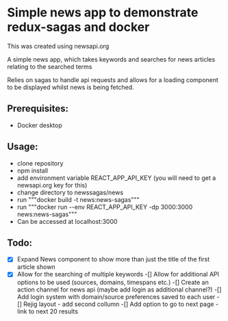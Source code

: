 # Simple news app to demonstrate redux-sagas and docker

This was created using newsapi.org

A simple news app, which takes keywords and searches for news articles relating to the searched terms

Relies on sagas to handle api requests and allows for a loading component to be displayed whilst news is being fetched.


## Prerequisites:
* Docker desktop


## Usage:
* clone repository
* npm install
* add environment variable REACT_APP_API_KEY (you will need to get a newsapi.org key for this)
* change directory to newssagas/news
* run """docker build -t news:news-sagas"""
* run """docker run --env REACT_APP_API_KEY -dp 3000:3000 news:news-sagas"""
* Can be accessed at localhost:3000

## Todo:

-[X] Expand News component to show more than just the title of the first article shown
-[X] Allow for the searching of multiple keywords 
-[] Allow for additional API options to be used (sources, domains, timespans etc.)
-[] Create an action channel for news api (maybe add login as additional channel?)
-[] Add login system with domain/source preferences saved to each user
-[] Rejig layout - add second collumn
-[] Add option to go to next page - link to next 20 results
